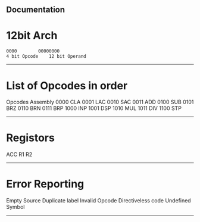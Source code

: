 ## Documentation

# 12bit Arch

	0000		00000000
	4 bit Opcode	12 bit Operand

----------------------------------------------

# List of Opcodes in order

Opcodes 	Assembly
0000		CLA
0001		LAC
0010		SAC
0011		ADD
0100		SUB
0101		BRZ
0110		BRN
0111		BRP
1000		INP
1001		DSP
1010		MUL
1011		DIV
1100		STP

----------------------------------------------

# Registors
ACC
R1
R2


----------------------------------------------

# Error Reporting

Empty Source
Duplicate label
Invalid Opcode
Directiveless code
Undefined Symbol

----------------------------------------------




